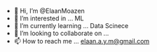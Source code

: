 - 👋 Hi, I’m @ElaanMoazen
- 👀 I’m interested in ... ML
- 🌱 I’m currently learning ... Data Scinece
- 💞️ I’m looking to collaborate on ...
- 📫 How to reach me ... elaan.a.y.m@gmail.com

<!---
ElaanMoazen/ElaanMoazen is a ✨ special ✨ repository because its `README.md` (this file) appears on your GitHub profile.
You can click the Preview link to take a look at your changes.
--->
